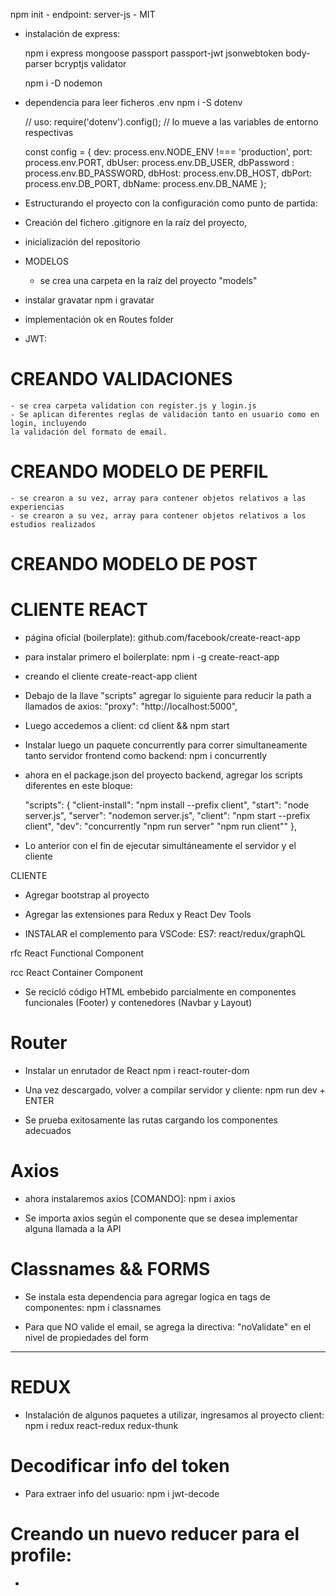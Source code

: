 npm init - endpoint: server-js - MIT

- instalación de express:

    npm i express mongoose passport passport-jwt jsonwebtoken body-parser bcryptjs validator

    npm  i -D nodemon

- dependencia para leer ficheros .env
    npm i -S dotenv

    // uso:
    require('dotenv').config();   // lo mueve a las variables de entorno respectivas

    const config = {
        dev: process.env.NODE_ENV !=== 'production',
        port: process.env.PORT,
        dbUser: process.env.DB_USER,
        dbPassword : process.env.BD_PASSWORD,
        dbHost: process.env.DB_HOST,
        dbPort: process.env.DB_PORT,
        dbName: process.env.DB_NAME
    };


- Estructurando el proyecto con la configuración como punto de partida:

- Creación del fichero .gitignore en la raíz del proyecto,
- inicialización del repositorio


- MODELOS
    - se crea una carpeta en la raíz del proyecto "models"


- instalar gravatar 
npm i gravatar

- implementación ok en Routes folder


- JWT:


# CREANDO VALIDACIONES

    - se crea carpeta validation con register.js y login.js
    - Se aplican diferentes reglas de validación tanto en usuario como en login, incluyendo
    la validación del formato de email.

# CREANDO MODELO DE PERFIL
    - se crearon a su vez, array para contener objetos relativos a las experiencias    
    - se crearon a su vez, array para contener objetos relativos a los estudios realizados

# CREANDO MODELO DE POST



# CLIENTE    REACT
- página oficial (boilerplate):
github.com/facebook/create-react-app

- para instalar primero el boilerplate:
npm i -g create-react-app

- creando el cliente
create-react-app client

- Debajo de la llave "scripts" agregar lo siguiente para reducir la path a llamados de axios:
"proxy": "http://localhost:5000",

- Luego accedemos a client:
cd client && npm start

- Instalar luego un paquete concurrently para correr simultaneamente tanto servidor frontend como backend:
npm i concurrently

- ahora en el package.json del proyecto backend, agregar los scripts diferentes
en este bloque:

  "scripts": {
    "client-install": "npm install --prefix client",
    "start": "node server.js",
    "server": "nodemon server.js",
    "client": "npm start --prefix client",
    "dev": "concurrently \"npm run server\" \"npm run client\""
  },

- Lo anterior con el fin de ejecutar simultáneamente el servidor y el cliente


CLIENTE

- Agregar bootstrap al proyecto
- Agregar las extensiones para Redux y React Dev Tools

- INSTALAR el complemento para VSCode:  ES7:  react/redux/graphQL

rfc   React Functional Component

rcc   React Container Component

- Se recicló código HTML embebido parcialmente en componentes funcionales (Footer)
y contenedores (Navbar y Layout)

# Router
- Instalar un enrutador de React
npm i react-router-dom

- Una vez descargado, volver a compilar servidor y cliente:
npm run dev + ENTER

- Se prueba exitosamente las rutas cargando los componentes adecuados

# Axios

- ahora instalaremos axios [COMANDO]:
npm i axios

- Se importa axios según el componente que se desea implementar alguna llamada a la API

# Classnames && FORMS

- Se instala esta dependencia para agregar logica en tags de componentes:
npm i classnames

- Para que NO valide el email, se agrega la directiva: "noValidate" en el nivel
de propiedades del form


---------------------

# REDUX
- Instalación de algunos paquetes a utilizar, ingresamos al proyecto client:
npm i redux react-redux redux-thunk 

# Decodificar info del token
- Para extraer info del usuario:
npm i jwt-decode











# Creando un nuevo reducer para el profile:
- 